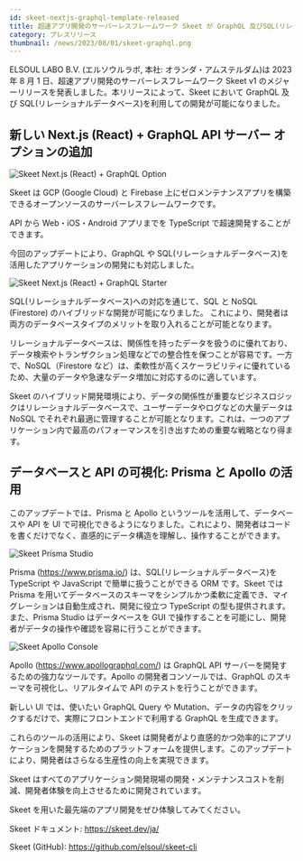 ```yaml
---
id: skeet-nextjs-graphql-template-released
title: 超速アプリ開発のサーバーレスフレームワーク Skeet が GraphQL 及びSQL(リレーショナルデータベース)に対応しました
category: プレスリリース
thumbnail: /news/2023/08/01/skeet-graphql.png
---
```


ELSOUL LABO B.V. (エルソウルラボ, 本社: オランダ・アムステルダム)は 2023 年 8 月 1 日、超速アプリ開発のサーバーレスフレームワーク Skeet v1 のメジャーリリースを発表しました。本リリースによって、Skeet において GraphQL 及び SQL(リレーショナルデータベース)を利用しての開発が可能になりました。

## 新しい Next.js (React) + GraphQL API サーバー オプションの追加

![Skeet Next.js (React) + GraphQL Option](/news/2023/08/01/skeet-create-got-graphql.png)

Skeet は GCP (Google Cloud) と Firebase 上にゼロメンテナンスアプリを構築できるオープンソースのサーバーレスフレームワークです。

API から Web・iOS・Android アプリまでを TypeScript で超速開発することができます。

今回のアップデートにより、GraphQL や SQL(リレーショナルデータベース)を活用したアプリケーションの開発にも対応しました。

![Skeet Next.js (React) + GraphQL Starter](/news/2023/08/01/skeet-next-graphql.png)

SQL(リレーショナルデータベース)への対応を通じて、SQL と NoSQL (Firestore) のハイブリッドな開発が可能になりました。
これにより、開発者は両方のデータベースタイプのメリットを取り入れることが可能となります。

リレーショナルデータベースは、関係性を持ったデータを扱うのに優れており、データ検索やトランザクション処理などでの整合性を保つことが容易です。一方で、NoSQL（Firestore など）は、柔軟性が高くスケーラビリティに優れているため、大量のデータや急速なデータ増加に対応するのに適しています。

Skeet のハイブリッド開発環境により、データの関係性が重要なビジネスロジックはリレーショナルデータベースで、ユーザーデータやログなどの大量データは NoSQL でそれぞれ最適に管理することが可能となります。これは、一つのアプリケーション内で最高のパフォーマンスを引き出すための重要な戦略となり得ます。

## データベースと API の可視化: Prisma と Apollo の活用

このアップデートでは、Prisma と Apollo というツールを活用して、データベースや API を UI で可視化できるようになりました。これにより、開発者はコードを書くだけでなく、直感的にデータ構造を理解し、操作することができます。

![Skeet Prisma Studio](/news/2023/08/01/prisma-studio.jpg)

Prisma (https://www.prisma.io/) は、SQL(リレーショナルデータベース)を TypeScript や JavaScript で簡単に扱うことができる ORM です。Skeet では Prisma を用いてデータベースのスキーマをシンプルかつ柔軟に定義でき、マイグレーションは自動生成され、開発に役立つ TypeScript の型も提供されます。また、Prisma Studio はデータベースを GUI で操作することを可能にし、開発者がデータの操作や確認を容易に行うことができます。

![Skeet Apollo Console](/news/2023/08/01/apollo-console.png)

Apollo (https://www.apollographql.com/) は GraphQL API サーバーを開発するための強力なツールです。Apollo の開発者コンソールでは、GraphQL のスキーマを可視化し、リアルタイムで API のテストを行うことができます。

新しい UI では、使いたい GraphQL Query や Mutation、データの内容をクリックするだけで、実際にフロントエンドで利用する GraphQL を生成できます。

これらのツールの活用により、Skeet は開発者がより直感的かつ効率的にアプリケーションを開発するためのプラットフォームを提供します。このアップデートにより、開発者はさらなる生産性の向上を実現できます。

Skeet はすべてのアプリケーション開発現場の開発・メンテナンスコストを削減、開発者体験を向上させるために開発されています。

Skeet を用いた最先端のアプリ開発をぜひ体験してみてください。

Skeet ドキュメント: https://skeet.dev/ja/

Skeet (GitHub): https://github.com/elsoul/skeet-cli
